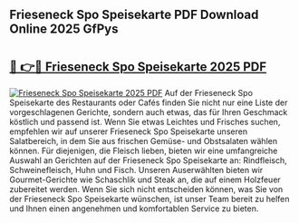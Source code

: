## Frieseneck Spo Speisekarte PDF Download Online 2025 GfPys

# <h2><a href="http://gc8oyu.nevu.top/?p=Frieseneck+Spo+Speisekarte">🔗 👉🔴 Frieseneck Spo Speisekarte 2025 PDF</a></h2>

[![Frieseneck Spo Speisekarte 2025 PDF](https://i.imgur.com/dBaPXMq.png)](http://gc8oyu.nevu.top/?p=Frieseneck+Spo+Speisekarte)
Auf der Frieseneck Spo Speisekarte des Restaurants oder Cafés finden Sie nicht nur eine Liste der vorgeschlagenen Gerichte, sondern auch etwas, das für Ihren Geschmack köstlich und passend ist. Wenn Sie etwas Leichtes und Frisches suchen, empfehlen wir auf unserer Frieseneck Spo Speisekarte unseren Salatbereich, in dem Sie aus frischen Gemüse- und Obstsalaten wählen können. Für diejenigen, die Fleisch lieben, bieten wir eine umfangreiche Auswahl an Gerichten auf der Frieseneck Spo Speisekarte an: Rindfleisch, Schweinefleisch, Huhn und Fisch. Unseren Auserwählten bieten wir Gourmet-Gerichte wie Schaschlik und Steak an, die auf einem Holzfeuer zubereitet werden. Wenn Sie sich nicht entscheiden können, was Sie von der Frieseneck Spo Speisekarte wünschen, ist unser Team bereit zu helfen und Ihnen einen angenehmen und komfortablen Service zu bieten.
